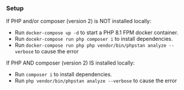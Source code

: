 ### Setup ###
If PHP and/or composer (version 2) is NOT installed locally:

- Run `docker-compose up -d` to start a PHP 8.1 FPM docker container.
- Run `docekr-compose run php composer i` to install dependencies.
- Run `docker-compose run php php vendor/bin/phpstan analyze --verbose` to cause the error

If PHP AND composer (version 2) IS installed locally:

- Run `composer i` to install dependencies.
- Run `php vendor/bin/phpstan analyze --verbose` to cause the error
